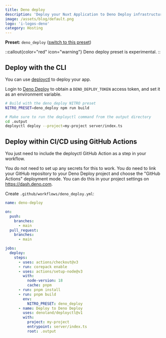 ```yaml
---
title: Deno deploy
description: 'Deploy your Nuxt Application to Deno Deploy infrastructure.'
image: /assets/blog/default.png
logo: 'i-logos-deno'
category: Hosting
---
```


**Preset:** `deno_deploy` ([switch to this preset](https://nitro.unjs.io/deploy/#changing-the-deployment-preset))

::callout{color="red" icon="warning"}
Deno deploy preset is experimental.
::

## Deploy with the CLI

You can use [deployctl](https://deno.com/deploy/docs/deployctl) to deploy your app.

Login to [Deno Deploy](https://dash.deno.com/account#access-tokens) to obtain a `DENO_DEPLOY_TOKEN` access token, and set it as an environment variable.

```bash
# Build with the deno_deploy NITRO preset
NITRO_PRESET=deno_deploy npm run build

# Make sure to run the deployctl command from the output directory
cd .output
deployctl deploy --project=my-project server/index.ts
```

## Deploy within CI/CD using GitHub Actions

You just need to include the deployctl GitHub Action as a step in your workflow.

You do not need to set up any secrets for this to work. You do need to link your GitHub repository to your Deno Deploy project and choose the "GitHub Actions" deployment mode. You can do this in your project settings on https://dash.deno.com.

Create `.github/workflows/deno_deploy.yml`:

```yaml
name: deno-deploy

on:
  push:
    branches:
      - main
  pull_request:
    branches:
      - main

jobs:
  deploy:
    steps:
      - uses: actions/checkout@v3
      - run: corepack enable
      - uses: actions/setup-node@v3
        with:
          node-version: 18
          cache: pnpm
      - run: pnpm install
      - run: pnpm build
        env:
          NITRO_PRESET: deno_deploy
      - name: Deploy to Deno Deploy
        uses: denoland/deployctl@v1
        with:
          project: my-project
          entrypoint: server/index.ts
          root: .output
```

